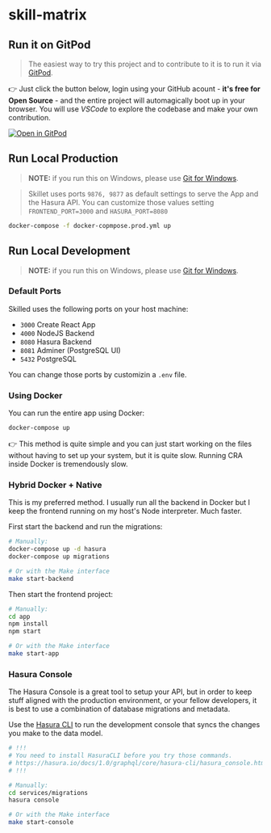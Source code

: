 # skill-matrix

## Run it on GitPod

> The easiest way to try this project and to contribute to it is to run it
> via [GitPod](https://gitpod.io).

👉 Just click the button below, login using your GitHub acount -
**it's free for Open Source** - and the entire project will
automagically boot up in your browser. You will use _VSCode_ to explore
the codebase and make your own contribution.

[![Open in GitPod](https://gitpod.io/button/open-in-gitpod.svg)](https://gitpod.io/#https://github.com/marcopeg/skill-matrix)

## Run Local Production

> **NOTE:** if you run this on Windows, please use [Git for Windows](https://gitforwindows.org/).

> Skillet uses ports `9876, 9877` as default settings to serve the App and the Hasura API.
> You can customize those values setting `FRONTEND_PORT=3000` and `HASURA_PORT=8080`

```bash
docker-compose -f docker-copmpose.prod.yml up
```

## Run Local Development

> **NOTE:** if you run this on Windows, please use [Git for Windows](https://gitforwindows.org/).

### Default Ports

Skilled uses the following ports on your host machine:

- `3000` Create React App
- `4000` NodeJS Backend
- `8080` Hasura Backend
- `8081` Adminer (PostgreSQL UI)
- `5432` PostgreSQL

You can change those ports by customizin a `.env` file.

### Using Docker

You can run the entire app using Docker:

```bash
docker-compose up
```

👉 This method is quite simple and you can just start working on the files without having to
set up your system, but it is quite slow. Running CRA inside Docker is tremendously slow.

### Hybrid Docker + Native

This is my preferred method. I usually run all the backend in Docker but I keep the frontend
running on my host's Node interpreter. Much faster.

First start the backend and run the migrations:

```bash
# Manually:
docker-compose up -d hasura
docker-compose up migrations

# Or with the Make interface
make start-backend
```

Then start the frontend project:

```bash
# Manually:
cd app
npm install
npm start

# Or with the Make interface
make start-app
```

### Hasura Console

The Hasura Console is a great tool to setup your API, but in order to keep stuff aligned
with the production environment, or your fellow developers, it is best to use a combination
of database migrations and metadata.

Use the
[Hasura CLI](https://hasura.io/docs/1.0/graphql/core/hasura-cli/hasura_console.html)
to run the development console that syncs the changes you make to the data model.

```bash
# !!!
# You need to install HasuraCLI before you try those commands.
# https://hasura.io/docs/1.0/graphql/core/hasura-cli/hasura_console.html
# !!!

# Manually:
cd services/migrations
hasura console

# Or with the Make interface
make start-console
```
